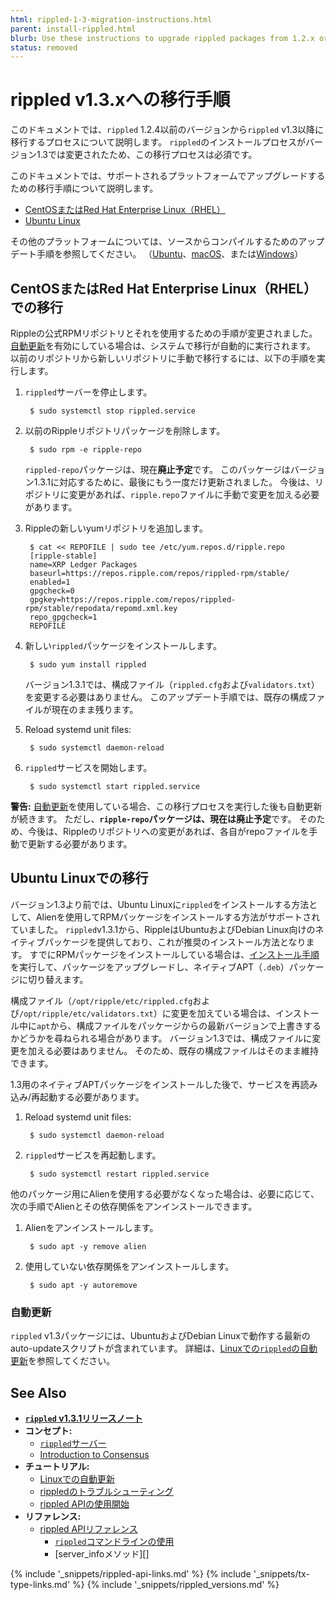 ```yaml
---
html: rippled-1-3-migration-instructions.html
parent: install-rippled.html
blurb: Use these instructions to upgrade rippled packages from 1.2.x or below to 1.3.x or higher.
status: removed
---
```


# rippled v1.3.xへの移行手順

このドキュメントでは、`rippled` 1.2.4以前のバージョンから`rippled` v1.3以降に移行するプロセスについて説明します。 `rippled`のインストールプロセスがバージョン1.3では変更されたため、この移行プロセスは必須です。

このドキュメントでは、サポートされるプラットフォームでアップグレードするための移行手順について説明します。

- [CentOSまたはRed Hat Enterprise Linux（RHEL）](#migration-on-centos-or-red-hat-enterprise-linux-rhel)
- [Ubuntu Linux](#migration-on-ubuntu-linux)

その他のプラットフォームについては、ソースからコンパイルするためのアップデート手順を参照してください。 （[Ubuntu](build-run-rippled-ubuntu.html)、[macOS](build-run-rippled-macos.html)、または[Windows](https://github.com/ripple/rippled/tree/develop/Builds/VisualStudio2017)）


## CentOSまたはRed Hat Enterprise Linux（RHEL）での移行

Rippleの公式RPMリポジトリとそれを使用するための手順が変更されました。 [自動更新](update-rippled-automatically-on-linux.html)を有効にしている場合は、システムで移行が自動的に実行されます。 以前のリポジトリから新しいリポジトリに手動で移行するには、以下の手順を実行します。

1. `rippled`サーバーを停止します。
   
        $ sudo systemctl stop rippled.service

2. 以前のRippleリポジトリパッケージを削除します。
   
        $ sudo rpm -e ripple-repo

    `rippled-repo`パッケージは、現在**廃止予定**です。 このパッケージはバージョン1.3.1に対応するために、最後にもう一度だけ更新されました。 今後は、リポジトリに変更があれば、`ripple.repo`ファイルに手動で変更を加える必要があります。 <!-- STYLE_OVERRIDE: will -->

3. Rippleの新しいyumリポジトリを追加します。
   
        $ cat << REPOFILE | sudo tee /etc/yum.repos.d/ripple.repo
        [ripple-stable]
        name=XRP Ledger Packages
        baseurl=https://repos.ripple.com/repos/rippled-rpm/stable/
        enabled=1
        gpgcheck=0
        gpgkey=https://repos.ripple.com/repos/rippled-rpm/stable/repodata/repomd.xml.key
        repo_gpgcheck=1
        REPOFILE

4. 新しい`rippled`パッケージをインストールします。
   
        $ sudo yum install rippled

    バージョン1.3.1では、構成ファイル（`rippled.cfg`および`validators.txt`）を変更する必要はありません。 このアップデート手順では、既存の構成ファイルが現在のまま残ります。

5. Reload systemd unit files:
   
        $ sudo systemctl daemon-reload

6. `rippled`サービスを開始します。
   
        $ sudo systemctl start rippled.service


**警告:** [自動更新](update-rippled-automatically-on-linux.html)を使用している場合、この移行プロセスを実行した後も自動更新が続きます。 ただし、**`ripple-repo`パッケージは、現在は廃止予定**です。 そのため、今後は、Rippleのリポジトリへの変更があれば、各自がrepoファイルを手動で更新する必要があります。


## Ubuntu Linuxでの移行

バージョン1.3より前では、Ubuntu Linuxに`rippled`をインストールする方法として、Alienを使用してRPMパッケージをインストールする方法がサポートされていました。 `rippled`v1.3.1から、RippleはUbuntuおよびDebian Linux向けのネイティブパッケージを提供しており、これが推奨のインストール方法となります。 すでにRPMパッケージをインストールしている場合は、[インストール手順](install-rippled-on-ubuntu.html)を実行して、パッケージをアップグレードし、ネイティブAPT（`.deb`）パッケージに切り替えます。

構成ファイル（`/opt/ripple/etc/rippled.cfg`および`/opt/ripple/etc/validators.txt`）に変更を加えている場合は、インストール中に`apt`から、構成ファイルをパッケージからの最新バージョンで上書きするかどうかを尋ねられる場合があります。 バージョン1.3では、構成ファイルに変更を加える必要はありません。 そのため、既存の構成ファイルはそのまま維持できます。

1.3用のネイティブAPTパッケージをインストールした後で、サービスを再読み込み/再起動する必要があります。

1. Reload systemd unit files:
   
        $ sudo systemctl daemon-reload

2. `rippled`サービスを再起動します。
   
        $ sudo systemctl restart rippled.service

他のパッケージ用にAlienを使用する必要がなくなった場合は、必要に応じて、次の手順でAlienとその依存関係をアンインストールできます。

1. Alienをアンインストールします。
   
        $ sudo apt -y remove alien

2. 使用していない依存関係をアンインストールします。
   
        $ sudo apt -y autoremove

### 自動更新

`rippled` v1.3パッケージには、UbuntuおよびDebian Linuxで動作する最新のauto-updateスクリプトが含まれています。 詳細は、[Linuxでの`rippled`の自動更新](update-rippled-automatically-on-linux.html)を参照してください。

## See Also

- **[`rippled` v1.3.1リリースノート](https://github.com/ripple/rippled/releases/1.3.1)**
- **コンセプト:**
    - [`rippled`サーバー](xrpl-servers.html)
    - [Introduction to Consensus](intro-to-consensus.html)
- **チュートリアル:**
    - [Linuxでの自動更新](update-rippled-automatically-on-linux.html)
    - [rippledのトラブルシューティング](troubleshoot-the-rippled-server.html)
    - [rippled APIの使用開始](get-started-using-http-websocket-apis.html)
- **リファレンス:**
    - [rippled APIリファレンス](http-websocket-apis.html)
        - [`rippled`コマンドラインの使用](commandline-usage.html)
        - \[server_infoメソッド\]\[\]


<!--{# common link defs #}-->
{% include '_snippets/rippled-api-links.md' %}
{% include '_snippets/tx-type-links.md' %}
{% include '_snippets/rippled_versions.md' %}
